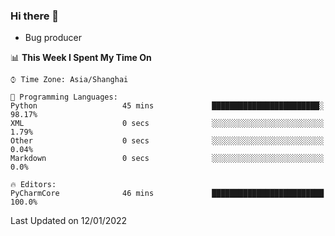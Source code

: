 ### Hi there 👋
* Bug producer
<!--START_SECTION:waka-->
📊 **This Week I Spent My Time On** 

```text
⌚︎ Time Zone: Asia/Shanghai

💬 Programming Languages: 
Python                   45 mins             ████████████████████████░   98.17% 
XML                      0 secs              ░░░░░░░░░░░░░░░░░░░░░░░░░   1.79% 
Other                    0 secs              ░░░░░░░░░░░░░░░░░░░░░░░░░   0.04% 
Markdown                 0 secs              ░░░░░░░░░░░░░░░░░░░░░░░░░   0.0%

🔥 Editors: 
PyCharmCore              46 mins             █████████████████████████   100.0%

```


 Last Updated on 12/01/2022
<!--END_SECTION:waka-->
